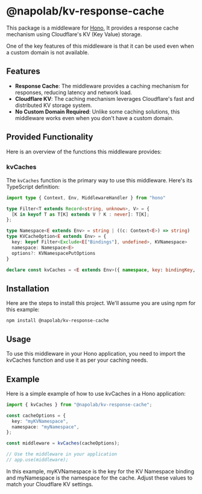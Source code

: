 # @napolab/kv-response-cache

This package is a middleware for [Hono](https://hono.dev/), It provides a response cache mechanism using Cloudflare's KV (Key Value) storage.

One of the key features of this middleware is that it can be used even when a custom domain is not available.

## Features

- **Response Cache**: The middleware provides a caching mechanism for responses, reducing latency and network load.
- **Cloudflare KV**: The caching mechanism leverages Cloudflare's fast and distributed KV storage system.
- **No Custom Domain Required**: Unlike some caching solutions, this middleware works even when you don't have a custom domain.

## Provided Functionality

Here is an overview of the functions this middleware provides:

### kvCaches

The `kvCaches` function is the primary way to use this middleware. Here's its TypeScript definition:

```typescript
import type { Context, Env, MiddlewareHandler } from "hono"

type Filter<T extends Record<string, unknown>, V> = {
  [K in keyof T as T[K] extends V ? K : never]: T[K];
};

type Namespace<E extends Env> = string | ((c: Context<E>) => string)
type KVCacheOption<E extends Env> = {
  key: keyof Filter<Exclude<E["Bindings"], undefined>, KVNamespace>
  namespace: Namespace<E>
  options?: KVNamespacePutOptions
}

declare const kvCaches = <E extends Env>({ namespace, key: bindingKey, options }: KVCacheOption<E>): MiddlewareHandler<E>
```

## Installation

Here are the steps to install this project. We'll assume you are using npm for this example:

```shell
npm install @napolab/kv-response-cache
```

## Usage

To use this middleware in your Hono application, you need to import the kvCaches function and use it as per your caching needs.

## Example

Here is a simple example of how to use kvCaches in a Hono application:

```typescript
import { kvCaches } from "@napolab/kv-response-cache";

const cacheOptions = {
  key: "myKVNamespace",
  namespace: "myNamespace",
};

const middleware = kvCaches(cacheOptions);

// Use the middleware in your application
// app.use(middleware);
```

In this example, myKVNamespace is the key for the KV Namespace binding and myNamespace is the namespace for the cache. Adjust these values to match your Cloudflare KV settings.
